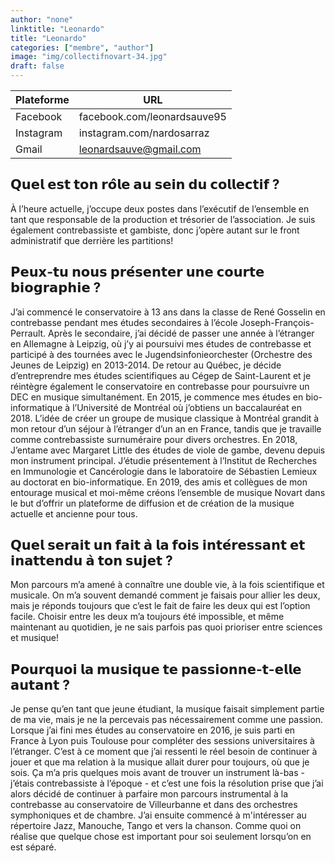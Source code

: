 ```yaml
---
author: "none"
linktitle: "Leonardo"
title: "Leonardo"
categories: ["membre", "author"]
image: "img/collectifnovart-34.jpg"
draft: false
---
```


Plateforme |  URL
---|---
Facebook | facebook.com/leonardsauve95 
Instagram | instagram.com/nardosarraz 
Gmail | leonardsauve@gmail.com

## 𝗤𝘂𝗲𝗹 𝗲𝘀𝘁 𝘁𝗼𝗻 𝗿𝗼̂𝗹𝗲 𝗮𝘂 𝘀𝗲𝗶𝗻 𝗱𝘂 𝗰𝗼𝗹𝗹𝗲𝗰𝘁𝗶𝗳 ?
 À l’heure actuelle, j’occupe deux postes dans l’exécutif de l’ensemble en tant que responsable de la production et trésorier de l’association. Je suis également contrebassiste et gambiste, donc j’opère autant sur le front administratif que derrière les partitions!  

## 𝗣𝗲𝘂𝘅-𝘁𝘂 𝗻𝗼𝘂𝘀 𝗽𝗿𝗲́𝘀𝗲𝗻𝘁𝗲𝗿 𝘂𝗻𝗲 𝗰𝗼𝘂𝗿𝘁𝗲 𝗯𝗶𝗼𝗴𝗿𝗮𝗽𝗵𝗶𝗲 ?
J’ai commencé le conservatoire à 13 ans dans la classe de René Gosselin en contrebasse pendant mes études secondaires à l’école Joseph-François-Perrault. Après le secondaire, j’ai décidé de passer une année à l’étranger en Allemagne à Leipzig, où j’y ai poursuivi mes études de contrebasse et participé à des tournées avec le Jugendsinfonieorchester (Orchestre des Jeunes de Leipzig) en 2013-2014. De retour au Québec, je décide d’entreprendre mes études scientifiques au Cégep de Saint-Laurent et je réintègre également le conservatoire en contrebasse pour poursuivre un DEC en musique simultanément. En 2015, je commence mes études en bio-informatique à l’Université de Montréal où j’obtiens un baccalauréat en 2018. L’idée de créer un groupe de musique classique à Montréal grandit à mon retour d’un séjour à l’étranger d’un an en France, tandis que je travaille comme contrebassiste surnuméraire pour divers orchestres. En 2018, J’entame avec Margaret Little des études de viole de gambe, devenu depuis mon instrument principal. J’étudie présentement à l’Institut de Recherches en Immunologie et Cancérologie dans le laboratoire de Sébastien Lemieux au doctorat en bio-informatique. En 2019, des amis et collègues de mon entourage musical et moi-même créons l’ensemble de musique Novart dans le but d’offrir un plateforme de diffusion et de création de la musique actuelle et ancienne pour tous. 

## 𝗤𝘂𝗲𝗹 𝘀𝗲𝗿𝗮𝗶𝘁 𝘂𝗻 𝗳𝗮𝗶𝘁 𝗮̀ 𝗹𝗮 𝗳𝗼𝗶𝘀 𝗶𝗻𝘁𝗲́𝗿𝗲𝘀𝘀𝗮𝗻𝘁 𝗲𝘁 𝗶𝗻𝗮𝘁𝘁𝗲𝗻𝗱𝘂 𝗮̀ 𝘁𝗼𝗻 𝘀𝘂𝗷𝗲𝘁 ? 
Mon parcours m’a amené à connaître une double vie, à la fois scientifique et musicale. On m’a souvent demandé comment je faisais pour allier les deux, mais je réponds toujours que c’est le fait de faire les deux qui est l’option facile. Choisir entre les deux m’a toujours été impossible, et même maintenant au quotidien, je ne sais parfois pas quoi prioriser entre sciences et musique!

## 𝗣𝗼𝘂𝗿𝗾𝘂𝗼𝗶 𝗹𝗮 𝗺𝘂𝘀𝗶𝗾𝘂𝗲 𝘁𝗲 𝗽𝗮𝘀𝘀𝗶𝗼𝗻𝗻𝗲-𝘁-𝗲𝗹𝗹𝗲 𝗮𝘂𝘁𝗮𝗻𝘁 ?
Je pense qu’en tant que jeune étudiant, la musique faisait simplement partie de ma vie, mais je ne la percevais pas nécessairement comme une passion. Lorsque j’ai fini mes études au conservatoire en 2016, je suis parti en France à Lyon puis Toulouse pour compléter des sessions universitaires à l’étranger. C’est à ce moment que j’ai ressenti le réel besoin de continuer à jouer et que ma relation à la musique allait durer pour toujours, où que je sois. Ça m’a pris quelques mois avant de trouver un instrument là-bas - j’étais contrebassiste à l’époque - et c’est une fois la résolution prise que j’ai alors décidé de continuer à parfaire mon parcours instrumental à la contrebasse au conservatoire de Villeurbanne et dans des orchestres symphoniques et de chambre. J’ai ensuite commencé à m'intéresser au répertoire Jazz, Manouche, Tango et vers la chanson. Comme quoi on réalise que quelque chose est important pour soi seulement lorsqu’on en est séparé.




